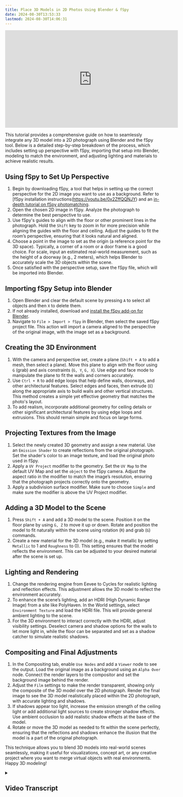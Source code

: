 ```yaml
---
title: Place 3D Models in 2D Photos Using Blender & fSpy
date: 2024-08-30T13:53:33
lastmod: 2024-08-30T14:06:31
---
```


<div class="iframe-16-9-container">
<iframe class="youTubeIframe" width="560" height="315" src="https://www.youtube.com/embed/qBePDl2l2hI?rel=0" title="YouTube video player" frameborder="0" allow="accelerometer; autoplay; clipboard-write; encrypted-media; gyroscope; picture-in-picture; web-share" referrerpolicy="strict-origin-when-cross-origin" allowfullscreen></iframe>
</div>

This tutorial provides a comprehensive guide on how to seamlessly integrate any 3D model into a 2D photograph using Blender and the fSpy tool. Below is a detailed step-by-step breakdown of the process, which includes setting up perspective with fSpy, importing that setup into Blender, modeling to match the environment, and adjusting lighting and materials to achieve realistic results.

## Using fSpy to Set Up Perspective

1. Begin by downloading fSpy, a tool that helps in setting up the correct perspective for the 2D image you want to use as a background. Refer to [fSpy installation instructions(https://youtu.be/0x2ZffQQNJY) and an [in-depth tutorial on fSpy photomatching](../photo-matching-with-fspy.md).
2. Open the chosen 2D image in fSpy. Analyze the photograph to determine the best perspective to use.
3. Use fSpy's guides to align with the floor or other prominent lines in the photograph. Hold the `Shift` key to zoom in for more precision while aligning the guides with the floor and ceiling. Adjust the guides to fit the room’s perspective, ensuring that it looks natural and aligned.
4. Choose a point in the image to set as the origin (a reference point for the 3D space). Typically, a corner of a room or a door frame is a good choice. For scale, input an estimated real-world measurement, such as the height of a doorway (e.g., 2 meters), which helps Blender to accurately scale the 3D objects within the scene.
5. Once satisfied with the perspective setup, save the fSpy file, which will be imported into Blender.

## Importing fSpy Setup into Blender

1. Open Blender and clear the default scene by pressing `A` to select all objects and then `X` to delete them.
2. If not already installed, download and [install the fSpy add-on for Blender](https://youtu.be/1HOqnb1Uji4).
3. Navigate to `File > Import > fSpy` in Blender, then select the saved fSpy project file. This action will import a camera aligned to the perspective of the original image, with the image set as a background.

## Creating the 3D Environment

1. With the camera and perspective set, create a plane (`Shift + A` to add a mesh, then select a plane). Move this plane to align with the floor using `G` (grab) and axis constraints (`G, Y`, `G, X`). Use edge and face mode to manipulate the plane to fit the walls and corners accurately.
2. Use `Ctrl + R` to add edge loops that help define walls, doorways, and other architectural features. Select edges and faces, then extrude (`E`) along the appropriate axis to build walls and other vertical structures. This method creates a simple yet effective geometry that matches the photo's layout.
3. To add realism, incorporate additional geometry for ceiling details or other significant architectural features by using edge loops and extrusions. This should remain simple and focus on large forms.

## Projecting Textures from the Image

1. Select the newly created 3D geometry and assign a new material. Use an `Emission Shader` to create reflections from the original photograph. Set the shader's color to an image texture, and load the original photo used in fSpy.
2. Apply a `UV Project` modifier to the geometry. Set the `UV Map` to the default UV Map and set the `object` to the fSpy camera. Adjust the aspect ratio in the modifier to match the image’s resolution, ensuring that the photograph projects correctly onto the geometry.
3. Apply a subdivision surface modifier. Make sure to choose `Simple` and make sure the modifier is above the UV Project modifier.

## Adding a 3D Model to the Scene

1. Press `Shift + A` and add a 3D model to the scene. Position it on the floor plane by using `G, Z` to move it up or down. Rotate and position the model to fit naturally within the scene using rotation (`R`) and grab (`G`) commands.
2. Create a new material for the 3D model (e.g., make it metallic by setting `Metallic` to 1 and `Roughness` to 0). This setting ensures that the model reflects the environment. This can be adjusted to your desired material after the scene is set up.

## Lighting and Rendering

1. Change the rendering engine from Eevee to Cycles for realistic lighting and reflection effects. This adjustment allows the 3D model to reflect the environment accurately.
2. To enhance the scene’s lighting, add an HDRI (High Dynamic Range Image) from a site like PolyHaven. In the World settings, select `Environment Texture` and load the HDRI file. This will provide general ambient lighting to the scene.
3. For the 3D environment to interact correctly with the HDRI, adjust visibility settings. Deselect camera and shadow options for the walls to let more light in, while the floor can be separated and set as a shadow catcher to simulate realistic shadows.

## Compositing and Final Adjustments

1. In the Compositing tab, enable `Use Nodes` and add a `Viewer` node to see the output. Load the original image as a background using an `Alpha Over` node. Connect the render layers to the compositor and set the background image behind the render.
2. Adjust the `Film` settings to make the render transparent, showing only the composite of the 3D model over the 2D photograph. Render the final image to see the 3D model realistically placed within the 2D photograph, with accurate lighting and shadows.
3. If shadows appear too light, increase the emission strength of the ceiling light or add additional light sources to create stronger shadow effects. Use ambient occlusion to add realistic shadow effects at the base of the model.
4. Rotate or move the 3D model as needed to fit within the scene perfectly, ensuring that the reflections and shadows enhance the illusion that the model is a part of the original photograph.

This technique allows you to blend 3D models into real-world scenes seamlessly, making it useful for visualizations, concept art, or any creative project where you want to merge virtual objects with real environments. Happy 3D modeling!

<details><summary>

## Video Transcript

</summary>

In this Blender tutorial, I'm going to show you how to put any 3D model in any 2D photograph. Then we can use lighting from the 2D photograph with a 3D model, and perfectly place it with perspective and shadows within that scene from that 2D photograph, we're going to use a tool called fSpy. You can go ahead and download fSpy, Open an image in fSpy that you want to put your 3D modeling. I'm going to quickly go through this. And I have a more in depth tutorial about using fSpy linked in the description.

First I need to think about how this image is arranged in this particular image. I think that using one point perspective is going to be much better, so I'll go ahead and line these up with one point perspective. I can hold shift to zoom in. Then I'll line these guides up with the floor right here. And this will allow me to then tell Blender where the perspective for this is. Once again, hold shift to zoom in, and I have a pretty good one point perspective. I can move this cursor around to check to see how that's looking. You can see that it's a little off here, so this tile may not be perfectly aligned with the floor. If that's the case, I can go ahead and try to use the floor as my guide instead. So I'll click right there. Then I'll move over here to this. Now I can check again to see how that lines up. Still lines up over here. Lines up pretty well. Yeah, it looks like the tile may not be perfectly square to the floor, but the ceiling lines up. We care about the room more than anything else, so this looks pretty good.

One thing we can do is set where the origin is. I'm going to go ahead and set the origin I think right here. Because then I can kind of guess how tall that door is. over in the reference distance, if I select along the z axis, then I can type in how long I think that is. And this is probably something around two meters since it's an elevated doorway, maybe a little bit taller. So I'll type two. And now I have a scale for the Blender scene. I'll go ahead and save this. Inside Blender I'll press A to select everything X delete. If you don't have the fSpy Blender add on, you need to install it. I have a video showing how to install that linked in the description. Then go to file import fSpy. Navigate to where you have your fSpy photo, then import the fSpy project file.

Here we can see that we have the photo as a background image to a special camera that is perfectly aligned with this photo. Our origin point is also right here at the lower corner. If I press shift A to create a plane, it starts at the origin. I can tab in edit mode, press two. For edge mode, press G to grab, then along the y axis, and I can move it over to this wall and notice how it stays in perspective. I can move this edge as well G. Then y. I can move this back g x all the way to the end there, and I can move g x this way. I can go all the way past. Maybe I'll move this one guy over just a little bit. It doesn't have to be perfect, but we do want it accurate enough that we can get some geometry.

If I press control R, then I can add some edge loops right here for these doorways. So I'll add one right here. Control R another one right here a couple more edge loops. We don't need everything, but we want some of this geometry. So it helps with the reflections in our composite. I'll press E to extrude and then go along the y axis. gonna go ahead and go all the way over to the outside of the photograph. Then I'll extrude again e y this time I'll only go to where the door is. Then e y. This is a pretty good approximation of the floor. There are plenty of more details we could potentially add, this is great.

Now I need to create the walls in the ceiling. I think the easiest way to do this is to select three. And I'll select all of these faces of the floor. So now I'll press E to extrude. But it's kind of hard for me to see where I'm extruding to. So I'm going to go ahead and undo that. Then I'll click on the camera, switch to object mode. Click on the camera icon down here. Then under Background images I can move the image to the front and then I can change its opacity. So if I keep the opacity at about 50%, then I click the mesh again tab back into edit mode. Press three to select these faces. Now when I press extrude I can kind of see where I'm extruding to. So that works a little bit better.

If you still can't see because of this front face I can press three, then press x, delete this face and now I can see inside the cube. I still need to adjust these. I'm going to press three. Now select each of these faces here. Switch back to the camera view then g z to move this up and down. Now remember that this is not a perfect perspective match because it sounds like the tile and the walls are not perfectly square, but this will be plenty good for our lighting and composition. So the only last thing I could potentially add is put an edge loop right here, and then I can punch that ceiling up. Many ways to do this. I think I'll go ahead and grab these three ceiling tiles right here by holding shift, and I'll go back to the camera view, press E, Z and just move those up. So now I have. This nice ceiling thing. This is enough for us to complete our composite. I might move this edge right here since it's not grabbing the entire photograph, so I'll orbit around, press two for edge mode. Select all of these edges G. Move them in the X direction. Press one to grab this vertex. G x control lock that right there. So now we are ready to move back into object mode. And now we can project the textures from this photograph onto our model. And then use everything to light our scene.

To project the textures we need to add a material to this object. So in order to do that, I'll go ahead and click on materials and I'll click New Material. A label this material reflections. And instead of a principal brdf, I'm going to use an emission shader. Then for the color click this yellow dot and we want an image texture. And we're going to open the image that we used for our photo matte. Navigate to where you have your image and open the image. We don't see anything yet, but if we switch to material preview, we'll see that our image is splattered kind of all over the model and it doesn't look so good. That's because we need to UV project based on our camera.

Make sure you have the mesh selected. Click on modifiers We'll go ahead and add a generate subdivision surface. You can see this gets all messed up because we don't have any bevels. So go ahead and click simple. Then increase the subdivisions up to six. We'll add one more modifier under edit UV project. For the UV map, select the default UV map and then for the object, select the F spy camera. So we're starting to look better here. But there's still some things that we need to do. For example, the aspect ratio right now is 1 to 1. We need to find out the aspect ratio of the original image. Then in Blender under the UV project I can paste in that resolution. It's 4032. by 2268. If I put that in now, we can orbit around and we can see that. Yes, outside of the object, there's all this messed up stuff. If we don't want to see that, we can go ahead and click on the image texture and right here where it says repeat, we can change that to clip. we can also eliminate the black. But for our purposes of making a composite image with a sculpture, we don't need to do that. as you can see, we get a little bit of 3D space and everything is projected well, it looks perfect from the camera view. Remember we are no longer looking at the photograph. We are looking at 3D geometry that has the photograph projected onto it.

Let's go ahead and add something that we can use as a sculpture. I'll press shift a, add a mesh and we'll go ahead and add Suzanne the monkey. I'll press G, shift Z to move the monkey, R to rotate RC to have it move towards us. remember that we can move around and I can look perfectly in the x direction, press GZ and then move that up. So it's sitting right there on the floor. Go back to the camera view and we can see it is there. Press g x and I can move it. And remember everything is moving in space in perspective. I'm going to go ahead and move the image to the back. click on the F spy camera. Then in the background image put it to the back. So now we can see our model again. And this really shows you that this image texture is in front.

Click on Suzanne. Let's add a modifier to generate subdivision surface. We'll add a couple subdivisions. Also add a material. new material. We'll call this material Shiny Monkey. Under metallic, increase the metallic to one and the roughness to zero. And you can see that we have all these trees reflecting on our monkey. We can see that even better if we shade smooth. But look, there's no trees in our hotel lobby, so why isn't it reflecting the hotel lobby? that's because we're still on material preview. If we select render preview, suddenly we have no reflections. That's because we're using the default Eevee renderer. Click on the camera, change the render to Cycles, and suddenly now you can see that the lobby is reflecting the floor, the walls, and everything else. Just as if the monkey was really there in the 3D scene. If I look through the camera and I press r z as I rotate the monkey, you can see that the reflections truly are coming from the different objects. If I move the monkey to the back or closer to this light, notice how this light is reflecting on the monkey. So this is a great technique when you're trying to composite a 3D model into a 2D image and make it look realistic, I'll press G shift Z to move the monkey up to here. Maybe right there. Looks good. This is going to be a wonderful sculpture inside the hotel.

Now, probably a good idea to go ahead and add maybe an interior HDRI image just to kind of fill out the area. So we get just a few more lights and things like that. Just a generic lighting scheme rather than just the lighting from these reflections. to add an HDRI image, click the world tab, then click the color select Environment Texture. Now we can see all these yellow highlights that are coming in from the HDRI that's not there. The best place to get HDR ies is Poly Haven. In a web browser, go ahead and navigate to Poly Haven, select indoor, Then we'll go ahead and select something that is low contrast something that just doesn't have a lot going on. In fact, the Poly Haven studio looks like it's pretty good. It's got these canned lights. I'm going to go ahead and select that. A 2K image is plenty for what we need, just general ambient lighting. I'll download the image. Back in Blender under the environment texture click open.

Navigate to where you downloaded the HDRI image from Poly Haven. Here I have it right here. Open the image. Now you can see that we have a bit more light reflecting on different parts of the image that may have been dark, We can rotate this image depending on how we want it to be in our scene. Now we have the HDR image casting light, but we really don't notice any change. That's because the walls in the ceiling are acting as blockers. They're not letting the light into the monkey. Select the mesh tab in the edit mode, and I'm going to orbit so I can select all the bottom planes. press three for face mode and select all the ground floor planes. Once you are sure that you have all of the floor selected, go ahead and right click separate by selection. Now we have the floor as a separate object because we're going to use the floor as a shadow catcher. Press tab to go to object mode and select the walls. Once you have the walls selected, we're going to change their visibility in the object properties. Scroll down to visibility. Deselect camera so now they're no longer visible in deselect shadow. Now they'll no longer cast a shadow. And if I look through the camera and if you want to see what it looks like, I can still see them in the camera. But now they're not casting a shadow.

So we have more light coming through that HDRI image for the monkey. next. Select the ground plane and we're going to turn that into a shadow catcher. this will make it disappear because that's what a shadow catcher does. But notice we don't see any shadow. That's because it's still in a mission texture. on the ground and we can label this shadow ground, click on the material. Then we can click this button to duplicate it. So now this is reflections two and we'll call it shadow. Select the shading tab. Then under the nodes instead of an emission shader you can select it. Press X to delete. Press shift a search and type diffuse. If I select diffuse I can place it right here. Attach the color from the texture and then attach this to the surface. And now we have a diffuse texture that will accept shadows. Let's go back to layout and look through our camera. So now you can see that it's collecting these shadows from the light. we're just about ready to start compositing our image. First click on the compositing tab and then select Use Nodes. can't see anything here, so we need to add a view or node. Press shift a search and then type viewer. Select viewer and place it. We can take the output from the render layers and plug it into the viewer node. We still don't see anything, so let's go ahead and render an image.

Now we have the image rendered, but we're looking at the Poly Haven studio. We have the reflections from our hotel lobby. But how do we get the image to be there with the shadow and the reflections? We use the compositor in Blender to add a background image. I'll close the render tab, then press shift a search. And we're going to use image And we'll open an image. Select the same image you used in FS by. Now we need one more node to be able to see the image rather than the Poly Haven studio. Press shift A, then search for Alpha over. Place Alpha over into your compositor. Then the image goes on the top level and then the render layers go on to the bottom. Go ahead and take the output from alpha over into the composite. And there's one last thing to do. Click on the render tab. Scroll down to film In order to see the alpha channel, we need to select transparent. Now we'll go ahead and render an image.

So now we have everything composited. We still get the reflections from the 3D geometry, yet we have shadows on the ground. Perhaps the shadow could be a little stronger. So you could increase the intensity of the emission on the ceiling. Or even add a light to intensely give a shadow right there. And we could also add some ambient occlusion down at the bottom. But hopefully this allows you to composite any 3D model into any 2D image inside of Blender and have a really nice realistic composite. Happy 3D modeling.

</details>
